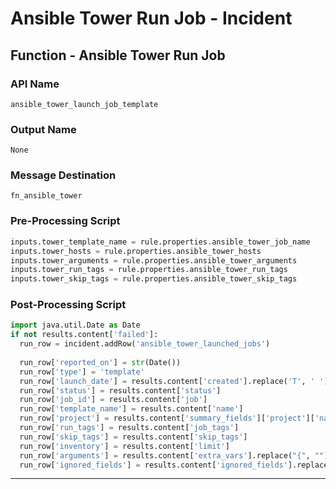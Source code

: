 <!--
    DO NOT MANUALLY EDIT THIS FILE
    THIS FILE IS AUTOMATICALLY GENERATED WITH resilient-sdk codegen
    Generated with resilient-sdk v51.0.2.2.1096
-->

# Ansible Tower Run Job - Incident

## Function - Ansible Tower Run Job

### API Name
`ansible_tower_launch_job_template`

### Output Name
`None`

### Message Destination
`fn_ansible_tower`

### Pre-Processing Script
```python
inputs.tower_template_name = rule.properties.ansible_tower_job_name
inputs.tower_hosts = rule.properties.ansible_tower_hosts
inputs.tower_arguments = rule.properties.ansible_tower_arguments
inputs.tower_run_tags = rule.properties.ansible_tower_run_tags
inputs.tower_skip_tags = rule.properties.ansible_tower_skip_tags

```

### Post-Processing Script
```python
import java.util.Date as Date
if not results.content['failed']:
  run_row = incident.addRow('ansible_tower_launched_jobs')
  
  run_row['reported_on'] = str(Date())
  run_row['type'] = 'template'
  run_row['launch_date'] = results.content['created'].replace('T', ' ')
  run_row['status'] = results.content['status']
  run_row['job_id'] = results.content['job']
  run_row['template_name'] = results.content['name']
  run_row['project'] = results.content['summary_fields']['project']['name']
  run_row['run_tags'] = results.content['job_tags']
  run_row['skip_tags'] = results.content['skip_tags']
  run_row['inventory'] = results.content['limit']
  run_row['arguments'] = results.content['extra_vars'].replace("{", "").replace("}", "")
  run_row['ignored_fields'] = results.content['ignored_fields'].replace("{", "").replace("}", "")
```

---

